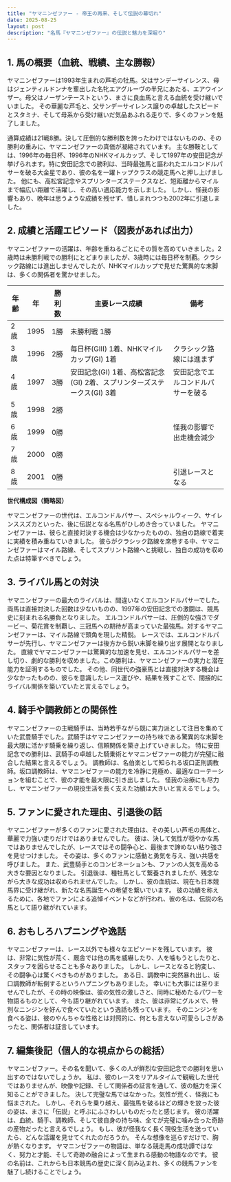 ```yaml
---
title: "ヤマニンゼファー - 帝王の再来、そして伝説の幕切れ"
date: 2025-08-25
layout: post
description: "名馬『ヤマニンゼファー』の伝説と魅力を深堀り"
---
```


## 1. 馬の概要（血統、戦績、主な勝鞍）

ヤマニンゼファーは1993年生まれの芦毛の牡馬。父はサンデーサイレンス、母はジェンティルドンナを輩出した名牝エアグルーヴの半兄にあたる、エアウインザー。母父はノーザンテーストという、まさに良血馬と言える血統を受け継いでいました。  その華麗な芦毛と、父サンデーサイレンス譲りの卓越したスピードとスタミナ、そして母系から受け継いだ気品あふれる走りで、多くのファンを魅了しました。

通算成績は21戦8勝。決して圧倒的な勝利数を誇ったわけではないものの、その勝利の重みに、ヤマニンゼファーの真価が凝縮されています。  主な勝鞍としては、1996年の毎日杯、1996年のNHKマイルカップ、そして1997年の安田記念が挙げられます。特に安田記念での勝利は、当時最強馬と謳われたエルコンドルパサーを破る大金星であり、彼の名を一躍トップクラスの競走馬へと押し上げました。  他にも、高松宮記念やスプリンターズステークスなど、短距離からマイルまで幅広い距離で活躍し、その高い適応能力を示しました。  しかし、怪我の影響もあり、晩年は思うような成績を残せず、惜しまれつつも2002年に引退しました。


## 2. 成績と活躍エピソード（図表があれば出力）

ヤマニンゼファーの活躍は、年齢を重ねるごとにその質を高めていきました。2歳時は未勝利戦での勝利にとどまりましたが、3歳時には毎日杯を制覇。クラシック路線には進出しませんでしたが、NHKマイルカップで見せた驚異的な末脚は、多くの関係者を驚かせました。

| 年齢 | 年  | 勝利数 | 主要レース成績 | 備考 |
|---|---|---|---|---|
| 2歳 | 1995 | 1勝 | 未勝利戦 1勝 |  |
| 3歳 | 1996 | 2勝 | 毎日杯(GIII) 1着、NHKマイルカップ(GI) 1着 |  クラシック路線には進まず |
| 4歳 | 1997 | 3勝 | 安田記念(GI) 1着、高松宮記念(GI) 2着、スプリンターズステークス(GI) 3着 | 安田記念でエルコンドルパサーを破る |
| 5歳 | 1998 | 2勝 |  |  |
| 6歳 | 1999 | 0勝 |  | 怪我の影響で出走機会減少 |
| 7歳 | 2000 | 0勝 |  |  |
| 8歳 | 2001 | 0勝 |  |  引退レースとなる |


**世代構成図（簡略図）**

ヤマニンゼファーの世代は、エルコンドルパサー、スペシャルウィーク、サイレンススズカといった、後に伝説となる名馬がひしめき合っていました。  ヤマニンゼファーは、彼らと直接対決する機会は少なかったものの、独自の路線で着実に実績を積み重ねていきました。  彼らがクラシック路線を席巻する中、ヤマニンゼファーはマイル路線、そしてスプリント路線へと挑戦し、独自の成功を収めた点は特筆すべきでしょう。


## 3. ライバル馬との対決

ヤマニンゼファーの最大のライバルは、間違いなくエルコンドルパサーでした。両馬は直接対決した回数は少ないものの、1997年の安田記念での激闘は、競馬史に刻まれる名勝負となりました。  エルコンドルパサーは、圧倒的な強さでダービー、菊花賞を制覇し、三冠馬への期待が高まっていた最強馬。対するヤマニンゼファーは、マイル路線で頭角を現した精鋭。  レースでは、エルコンドルパサーが先行し、ヤマニンゼファーは後方から鋭い末脚を繰り出す展開となりました。  直線でヤマニンゼファーは驚異的な加速を見せ、エルコンドルパサーを差し切り、劇的な勝利を収めました。この勝利は、ヤマニンゼファーの実力と潜在能力を証明するものでした。  その他、同世代の強豪馬とは直接対決する機会は少なかったものの、彼らを意識したレース運びや、結果を残すことで、間接的にライバル関係を築いていたと言えるでしょう。


## 4. 騎手や調教師との関係性

ヤマニンゼファーの主戦騎手は、当時若手ながら既に実力派として注目を集めていた武豊騎手でした。武騎手はヤマニンゼファーの持ち味である驚異的な末脚を最大限に活かす騎乗を繰り返し、信頼関係を築き上げていきました。  特に安田記念での勝利は、武騎手の卓越した騎乗術とヤマニンゼファーの能力が完璧に融合した結果と言えるでしょう。  調教師は、名伯楽として知られる坂口正則調教師。坂口調教師は、ヤマニンゼファーの能力を冷静に見極め、最適なローテーションを組むことで、彼の才能を最大限に引き出しました。  怪我の治療にも尽力し、ヤマニンゼファーの現役生活を長く支えた功績は大きいと言えるでしょう。


## 5. ファンに愛された理由、引退後の話

ヤマニンゼファーが多くのファンに愛された理由は、その美しい芦毛の馬体と、華麗で力強い走りだけではありませんでした。  彼は、決して気性が穏やかな馬ではありませんでしたが、レースではその闘争心と、最後まで諦めない粘り強さを見せつけました。  その姿は、多くのファンに感動と勇気を与え、強い共感を呼びました。  また、武豊騎手とのコンビネーションも、ファンの人気を高める大きな要因となりました。  引退後は、種牡馬として繋養されましたが、残念ながら大きな成功は収められませんでした。  しかし、彼の血統は、現在も日本競馬界に受け継がれ、新たな名馬誕生への希望を繋いでいます。  彼の功績を称えるために、各地でファンによる追悼イベントなどが行われ、彼の名は、伝説の名馬として語り継がれています。


## 6. おもしろハプニングや逸話

ヤマニンゼファーは、レース以外でも様々なエピソードを残しています。  彼は、非常に気性が荒く、厩舎では他の馬を威嚇したり、人を噛もうとしたりと、スタッフを困らせることも多々ありました。  しかし、レースとなると豹変し、その闘争心は驚くべきものがありました。  ある日、調教中に突然暴れ出し、坂口調教師が転倒するというハプニングもありました。  幸いにも大事には至りませんでしたが、その時の映像は、彼の気性の激しさと、同時に秘めたるパワーを物語るものとして、今も語り継がれています。  また、彼は非常にグルメで、特別なニンジンを好んで食べていたという逸話も残っています。  そのニンジンを食べる姿は、彼のやんちゃな性格とは対照的に、何とも言えない可愛らしさがあったと、関係者は証言しています。


## 7. 編集後記（個人的な視点からの総括）

ヤマニンゼファー。その名を聞いて、多くの人が鮮烈な安田記念での勝利を思い出すのではないでしょうか。  私は、彼のレースをリアルタイムで観戦した世代ではありませんが、映像や記録、そして関係者の証言を通して、彼の魅力を深く知ることができました。  決して完璧な馬ではなかった。気性が荒く、怪我にも悩まされた。  しかし、それらを乗り越え、最強馬を破るほどの輝きを放った彼の姿は、まさに「伝説」と呼ぶにふさわしいものだったと感じます。  彼の活躍は、血統、騎手、調教師、そして彼自身の持ち味、全てが完璧に噛み合った奇跡の産物だったと言えるでしょう。  もし、彼が怪我なく長く現役生活を送っていたら、どんな活躍を見せてくれたのだろうか。  そんな想像を巡らすだけで、胸が熱くなります。  ヤマニンゼファーの物語は、単なる競走馬の成功譚ではなく、努力と才能、そして奇跡の融合によって生まれる感動の物語なのです。  彼の名前は、これからも日本競馬の歴史に深く刻み込まれ、多くの競馬ファンを魅了し続けることでしょう。
